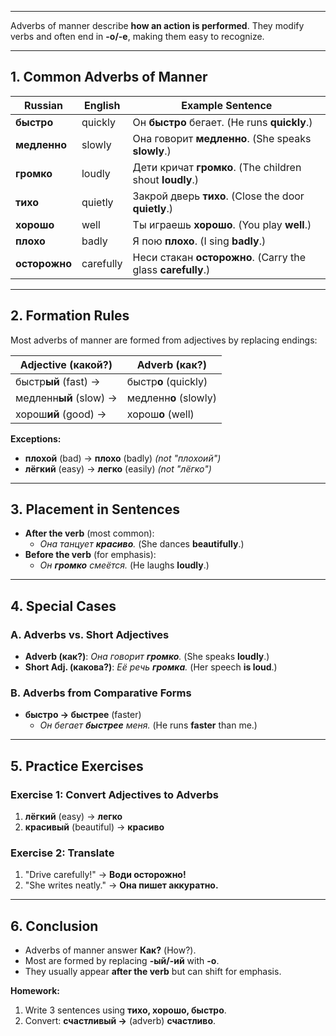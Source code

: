 
---

Adverbs of manner describe **how an action is performed**. They modify verbs and often end in **-о/-е**, making them easy to recognize.  

---

## **1. Common Adverbs of Manner**  

| **Russian**  | **English**  | **Example Sentence**  |  
|-------------|------------|----------------------|  
| **быстро**  | quickly    | Он **быстро** бегает. (He runs **quickly**.) |  
| **медленно** | slowly   | Она говорит **медленно**. (She speaks **slowly**.) |  
| **громко**  | loudly     | Дети кричат **громко**. (The children shout **loudly**.) |  
| **тихо**    | quietly    | Закрой дверь **тихо**. (Close the door **quietly**.) |  
| **хорошо**  | well       | Ты играешь **хорошо**. (You play **well**.) |  
| **плохо**   | badly      | Я пою **плохо**. (I sing **badly**.) |  
| **осторожно** | carefully | Неси стакан **осторожно**. (Carry the glass **carefully**.) |  

---

## **2. Formation Rules**  

Most adverbs of manner are formed from adjectives by replacing endings:  

| **Adjective** (какой?) | **Adverb** (как?) |  
|-----------------------|------------------|  
| быстр**ый** (fast)    →  | быстр**о** (quickly) |  
| медленн**ый** (slow)  →  | медленн**о** (slowly) |  
| хорош**ий** (good)    →  | хорош**о** (well) |  

**Exceptions:**  
- **плохой** (bad) → **плохо** (badly) *(not "плохоий")*  
- **лёгкий** (easy) → **легко** (easily) *(not "лёгко")*  

---

## **3. Placement in Sentences**  

- **After the verb** (most common):  
  - *Она танцует **красиво**.* (She dances **beautifully**.)  
- **Before the verb** (for emphasis):  
  - *Он **громко** смеётся.* (He laughs **loudly**.)  

---

## **4. Special Cases**  

### **A. Adverbs vs. Short Adjectives**  
- **Adverb (как?)**: *Она говорит **громко**.* (She speaks **loudly**.)  
- **Short Adj. (какова?)**: *Её речь **громка**.* (Her speech **is loud**.)  

### **B. Adverbs from Comparative Forms**  
- **быстро → быстрее** (faster)  
  - *Он бегает **быстрее** меня.* (He runs **faster** than me.)  

---

## **5. Practice Exercises**  

### **Exercise 1: Convert Adjectives to Adverbs**  
1. **лёгкий** (easy) → **легко**  
2. **красивый** (beautiful) → **красиво**  

### **Exercise 2: Translate**  
1. "Drive carefully!" → **Води осторожно!**  
2. "She writes neatly." → **Она пишет аккуратно.**  

---

## **6. Conclusion**  
- Adverbs of manner answer **Как?** (How?).  
- Most are formed by replacing **-ый/-ий** with **-о**.  
- They usually appear **after the verb** but can shift for emphasis.  

**Homework:**  
1. Write 3 sentences using **тихо, хорошо, быстро**.  
2. Convert: **счастливый →** (adverb) **счастливо**.  

